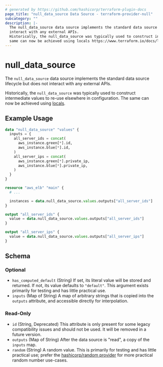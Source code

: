 ```yaml
---
# generated by https://github.com/hashicorp/terraform-plugin-docs
page_title: "null_data_source Data Source - terraform-provider-null"
subcategory: ""
description: |-
  The null_data_source data source implements the standard data source lifecycle but does not
  interact with any external APIs.
  Historically, the null_data_source was typically used to construct intermediate values to re-use elsewhere in configuration. The
  same can now be achieved using locals https://www.terraform.io/docs/language/values/locals.html.
---
```


# null_data_source

The `null_data_source` data source implements the standard data source lifecycle but does not
interact with any external APIs.

Historically, the `null_data_source` was typically used to construct intermediate values to re-use elsewhere in configuration. The
same can now be achieved using [locals](https://www.terraform.io/docs/language/values/locals.html).

## Example Usage

```terraform
data "null_data_source" "values" {
  inputs = {
    all_server_ids = concat(
      aws_instance.green[*].id,
      aws_instance.blue[*].id,
    )
    all_server_ips = concat(
      aws_instance.green[*].private_ip,
      aws_instance.blue[*].private_ip,
    )
  }
}

resource "aws_elb" "main" {
  # ...

  instances = data.null_data_source.values.outputs["all_server_ids"]
}

output "all_server_ids" {
  value = data.null_data_source.values.outputs["all_server_ids"]
}

output "all_server_ips" {
  value = data.null_data_source.values.outputs["all_server_ips"]
}
```

<!-- schema generated by tfplugindocs -->
## Schema

### Optional

- `has_computed_default` (String) If set, its literal value will be stored and returned. If not, its value defaults to `"default"`. This argument exists primarily for testing and has little practical use.
- `inputs` (Map of String) A map of arbitrary strings that is copied into the `outputs` attribute, and accessible directly for interpolation.

### Read-Only

- `id` (String, Deprecated) This attribute is only present for some legacy compatibility issues and should not be used. It will be removed in a future version.
- `outputs` (Map of String) After the data source is "read", a copy of the `inputs` map.
- `random` (String) A random value. This is primarily for testing and has little practical use; prefer the [hashicorp/random provider](https://registry.terraform.io/providers/hashicorp/random) for more practical random number use-cases.

